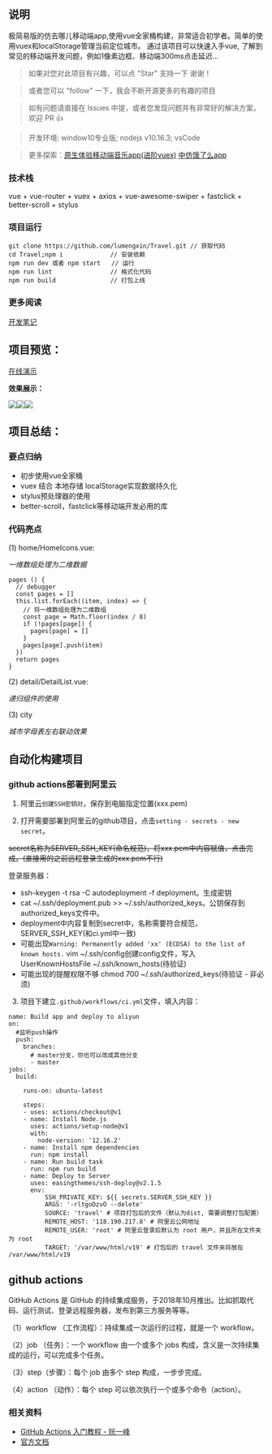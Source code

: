 ## 说明
极简易版的仿去哪儿移动端app,使用vue全家桶构建，非常适合初学者。简单的使用vuex和localStorage管理当前定位城市。
通过该项目可以快速入手vue, 了解到常见的移动端开发问题，例如1像素边框、移动端300ms点击延迟...

> 如果对您对此项目有兴趣，可以点 "Star" 支持一下 谢谢！

> 或者您可以 "follow" 一下，我会不断开源更多的有趣的项目

> 如有问题请直接在 Issues 中提，或者您发现问题并有非常好的解决方案，欢迎 PR 👍

> 开发环境: window10专业版; nodejs v10.16.3; vsCode

> 更多探索：[原生体验移动端音乐app(进阶vuex)](https://github.com/lumengxin/vue-music.git)    [中仿饿了么app](https://github.com/lumengxin/vue4-gshop.git)

### 技术栈

vue + vue-router + vuex + axios + vue-awesome-swiper + fastclick + better-scroll + stylus

### 项目运行

```
git clone https://github.com/lumengxin/Travel.git // 获取代码
cd Travel;npm i				// 安装依赖
npm run dev 或者 npm start   // 运行
npm run lint                // 格式化代码
npm run build               // 打包上线
```

### 更多阅读

[开发笔记](./docs/note.md)

## 项目预览：

[在线演示](http://www.byooka.com/v19/travel)

**效果展示：**

<div style="display:flex;flex-wrap:wrap;">
    <img src="./docs/images/home.png" />    
    <img src="./docs/images/city.png" />
    <img src="./docs/images/detail.png" />
</div>



## 项目总结：

### 要点归纳

- 初步使用vue全家桶
- vuex 结合 本地存储 localStorage实现数据持久化
- stylus预处理器的使用
- better-scroll，fastclick等移动端开发必用的库

### 代码亮点

(1) home/HomeIcons.vue:

*一维数组处理为二维数据*

```
pages () {
  // debugger
  const pages = []
  this.list.forEach((item, index) => {
    // 将一维数组处理为二维数组
    const page = Math.floor(index / 8)
    if (!pages[page]) {
      pages[page] = []
    }
    pages[page].push(item)
  })
  return pages
}
```

(2) detail/DetailList.vue:

*递归组件的使用*

(3) city

*城市字母表左右联动效果*

## 自动化构建项目
### github actions部署到阿里云

1. 阿里云`创建SSH密钥对`，保存到电脑指定位置(xxx.pem)

2. 打开需要部署到阿里云的github项目，点击`setting - secrets - new secret`。

<p style="text-decoration: line-through;">secret名称为SERVER_SSH_KEY(命名规范)，将xxx.pem中内容赋值，点击完成。(直接用的之前远程登录生成的xxx.pem不行)</p>

登录服务器：

- ssh-keygen -t rsa -C autodeployment -f deployment。生成密钥
- cat ~/.ssh/deployment.pub >> ~/.ssh/authorized_keys。公钥保存到authorized_keys文件中。
- deployment中内容复制到secret中，名称需要符合规范，SERVER_SSH_KEY(和ci.yml中一致)
- 可能出现`Warning: Permanently added 'xx' (ECDSA) to the list of known hosts.` 
  vim ~/.ssh/config创建config文件，写入 UserKnownHostsFile ~/.ssh/known_hosts(待验证)
- 可能出现的提醒权限不够
  chmod 700 ~/.ssh/authorized_keys(待验证 - 非必须)


3. 项目下建立`.github/workflows/ci.yml`文件，填入内容：
```
name: Build app and deploy to aliyun
on:
  #监听push操作
  push:
    branches:
      # master分支，你也可以改成其他分支
      - master
jobs:
  build:

    runs-on: ubuntu-latest

    steps:
    - uses: actions/checkout@v1
    - name: Install Node.js
      uses: actions/setup-node@v1
      with:
        node-version: '12.16.2'
    - name: Install npm dependencies
      run: npm install
    - name: Run build task
      run: npm run build
    - name: Deploy to Server
      uses: easingthemes/ssh-deploy@v2.1.5
      env:
          SSH_PRIVATE_KEY: ${{ secrets.SERVER_SSH_KEY }}
          ARGS: '-rltgoDzvO --delete'
          SOURCE: 'travel' # 项目打包后的文件（默认为dist, 需要调整打包配置）
          REMOTE_HOST: '118.190.217.8' # 阿里云公网地址
          REMOTE_USER: 'root' # 阿里云登录后默认为 root 用户，并且所在文件夹为 root
          TARGET: '/var/www/html/v19' # 打包后的 travel 文件夹将放在 /var/www/html/v19
```

## github actions

GitHub Actions 是 GitHub 的持续集成服务，于2018年10月推出。比如抓取代码、运行测试、登录远程服务器，发布到第三方服务等等。

（1）workflow （工作流程）：持续集成一次运行的过程，就是一个 workflow。

（2）job （任务）：一个 workflow 由一个或多个 jobs 构成，含义是一次持续集成的运行，可以完成多个任务。

（3）step（步骤）：每个 job 由多个 step 构成，一步步完成。

（4）action （动作）：每个 step 可以依次执行一个或多个命令（action）。

### 相关资料

- [GitHub Actions 入门教程 - 阮一峰](http://www.ruanyifeng.com/blog/2019/09/getting-started-with-github-actions.html)
- [官方文档](https://docs.github.com/cn/actions/reference/workflow-syntax-for-github-actions)
